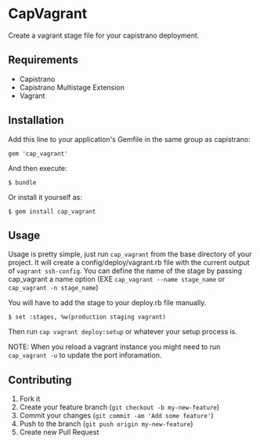 # CapVagrant

Create a vagrant stage file for your capistrano deployment.

## Requirements

 * Capistrano
 * Capistrano Multistage Extension
 * Vagrant

## Installation

Add this line to your application's Gemfile in the same group as capistrano:

    gem 'cap_vagrant'

And then execute:

    $ bundle

Or install it yourself as:

    $ gem install cap_vagrant

## Usage

Usage is pretty simple, just run `cap_vagrant` from the base directory of your project.  It will create a config/deploy/vagrant.rb file with the current output of `vagrant ssh-config`.  You can define the name of the stage by passing cap_vagrant a name option (EXE `cap_vagrant --name stage_name` or `cap_vagrant -n stage_name`)

You will have to add the stage to your deploy.rb file manually.
    
    $ set :stages, %w(production staging vagrant)

Then run `cap vagrant deploy:setup` or whatever your setup process is.

NOTE: When you reload a vagrant instance you might need to run `cap_vagrant -u` to update the port inforamation.

## Contributing

1. Fork it
2. Create your feature branch (`git checkout -b my-new-feature`)
3. Commit your changes (`git commit -am 'Add some feature'`)
4. Push to the branch (`git push origin my-new-feature`)
5. Create new Pull Request
